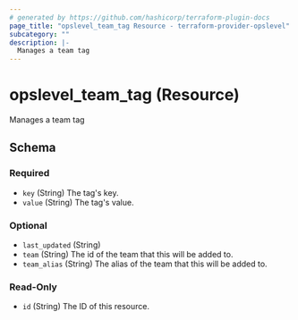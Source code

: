 ```yaml
---
# generated by https://github.com/hashicorp/terraform-plugin-docs
page_title: "opslevel_team_tag Resource - terraform-provider-opslevel"
subcategory: ""
description: |-
  Manages a team tag
---
```


# opslevel_team_tag (Resource)

Manages a team tag



<!-- schema generated by tfplugindocs -->
## Schema

### Required

- `key` (String) The tag's key.
- `value` (String) The tag's value.

### Optional

- `last_updated` (String)
- `team` (String) The id of the team that this will be added to.
- `team_alias` (String) The alias of the team that this will be added to.

### Read-Only

- `id` (String) The ID of this resource.


